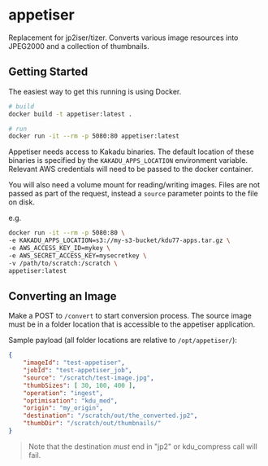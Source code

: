 # appetiser

Replacement for jp2iser/tizer. Converts various image resources into JPEG2000 and a collection of thumbnails.

## Getting Started

The easiest way to get this running is using Docker.

```bash
# build
docker build -t appetiser:latest .

# run
docker run -it --rm -p 5080:80 appetiser:latest
```

Appetiser needs access to Kakadu binaries. The default location of these binaries is specified by the `KAKADU_APPS_LOCATION` environment variable. Relevant AWS credentials will need to be passed to the docker container.

You will also need a volume mount for reading/writing images. Files are not passed as part of the request, instead a `source` parameter points to the file on disk.

e.g.
```bash
docker run -it --rm -p 5080:80 \
-e KAKADU_APPS_LOCATION=s3://my-s3-bucket/kdu77-apps.tar.gz \
-e AWS_ACCESS_KEY_ID=mykey \
-e AWS_SECRET_ACCESS_KEY=mysecretkey \
-v /path/to/scratch:/scratch \
appetiser:latest
```

## Converting an Image

Make a POST to `/convert` to start conversion process. The source image must be in a folder location that is accessible to the appetiser application.

Sample payload (all folder locations are relative to `/opt/appetiser/`):

```json
{
    "imageId": "test-appetiser",
    "jobId": "test-appetiser_job",
    "source": "/scratch/test-image.jpg",
    "thumbSizes": [ 30, 100, 400 ],
    "operation": "ingest",
    "optimisation": "kdu_med",
    "origin": "my_origin",
    "destination": "/scratch/out/the_converted.jp2",
    "thumbDir": "/scratch/out/thumbnails/"
}
```

> Note that the destination _must_ end in "jp2" or kdu_compress call will fail.